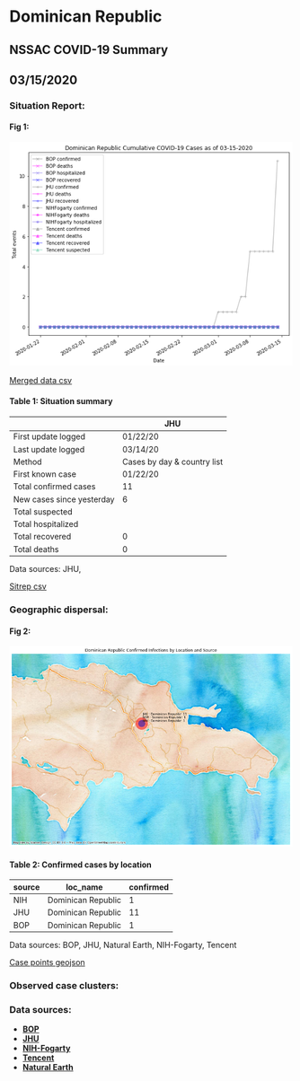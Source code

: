 # Dominican Republic
## NSSAC COVID-19 Summary
## 03/15/2020



### Situation Report:
#### Fig 1:
![Dominican Republic cases](../merged_histories/Dominican_Republic_merged_histories.png)

[Merged data csv](https://github.com/SchlittDataSci/SchlittDataSci.github.io/blob/master/data/tables/Dominican_Republic_merged_daily.csv)

#### Table 1: Situation summary


|                           | JHU                         |
|---------------------------|-----------------------------|
| First update logged       | 01/22/20                    |
| Last update logged        | 03/14/20                    |
| Method                    | Cases by day & country list |
| First known case          | 01/22/20                    |
| Total confirmed cases     | 11                          |
| New cases since yesterday | 6                           |
| Total suspected           |                             |
| Total hospitalized        |                             |
| Total recovered           | 0                           |
| Total deaths              | 0                           |

Data sources: JHU, 


[Sitrep csv](https://github.com/SchlittDataSci/SchlittDataSci.github.io/blob/master/data/tables/Dominican_Republic_sitrep.csv)

### Geographic dispersal:
#### Fig 2:
![Dominican Republic mapped](../case_locs/Dominican_Republic_case_locs.png)

#### Table 2: Confirmed cases by location


| source   | loc_name           |   confirmed |
|----------|--------------------|-------------|
| NIH      | Dominican Republic |           1 |
| JHU      | Dominican Republic |          11 |
| BOP      | Dominican Republic |           1 |

Data sources: BOP, JHU, Natural Earth, NIH-Fogarty, Tencent


[Case points geojson](https://github.com/SchlittDataSci/SchlittDataSci.github.io/blob/master/data/shapes/Dominican_Republic_case_locs.geojson)

### Observed case clusters:
### Data sources:
* **[BOP](https://github.com/beoutbreakprepared/nCoV2019)**
* **[JHU](https://github.com/CSSEGISandData/COVID-19)** 
* **[NIH-Fogarty](https://docs.google.com/spreadsheets/d/1jS24DjSPVWa4iuxuD4OAXrE3QeI8c9BC1hSlqr-NMiU/edit#gid=1187587451)** 
* **[Tencent](https://news.qq.com/zt2020/page/feiyan.htm)**
* **[Natural Earth](https://www.naturalearthdata.com/forums/forum/natural-earth-map-data/cultural-vectors/admin-1-states-provinces-and-their-boundaries/)**

<!-- Global site tag (gtag.js) - Google Analytics -->
<script async src="https://www.googletagmanager.com/gtag/js?id=UA-158816269-1"></script>
<script>
  window.dataLayer = window.dataLayer || [];
  function gtag(){dataLayer.push(arguments);}
  gtag('js', new Date());

  gtag('config', 'UA-158816269-1');
</script>